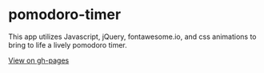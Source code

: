 # pomodoro-timer
This app utilizes Javascript, jQuery, fontawesome.io, and css animations to bring to life a lively pomodoro timer.

[View on gh-pages](https://wesleylhandy.github.io/pomodoro-timer/)